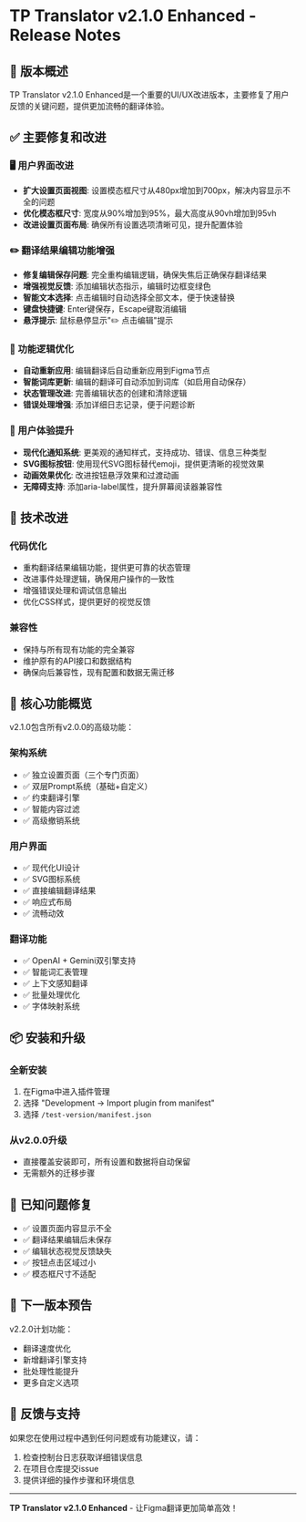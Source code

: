 # TP Translator v2.1.0 Enhanced - Release Notes

## 🚀 版本概述
TP Translator v2.1.0 Enhanced是一个重要的UI/UX改进版本，主要修复了用户反馈的关键问题，提供更加流畅的翻译体验。

## ✅ 主要修复和改进

### 🖥️ 用户界面改进
- **扩大设置页面视图**: 设置模态框尺寸从480px增加到700px，解决内容显示不全的问题
- **优化模态框尺寸**: 宽度从90%增加到95%，最大高度从90vh增加到95vh
- **改进设置页面布局**: 确保所有设置选项清晰可见，提升配置体验

### ✏️ 翻译结果编辑功能增强
- **修复编辑保存问题**: 完全重构编辑逻辑，确保失焦后正确保存翻译结果
- **增强视觉反馈**: 添加编辑状态指示，编辑时边框变绿色
- **智能文本选择**: 点击编辑时自动选择全部文本，便于快速替换
- **键盘快捷键**: Enter键保存，Escape键取消编辑
- **悬浮提示**: 鼠标悬停显示"✏️ 点击编辑"提示

### 🔄 功能逻辑优化
- **自动重新应用**: 编辑翻译后自动重新应用到Figma节点
- **智能词库更新**: 编辑的翻译可自动添加到词库（如启用自动保存）
- **状态管理改进**: 完善编辑状态的创建和清除逻辑
- **错误处理增强**: 添加详细日志记录，便于问题诊断

### 🎨 用户体验提升
- **现代化通知系统**: 更美观的通知样式，支持成功、错误、信息三种类型
- **SVG图标按钮**: 使用现代SVG图标替代emoji，提供更清晰的视觉效果
- **动画效果优化**: 改进按钮悬浮效果和过渡动画
- **无障碍支持**: 添加aria-label属性，提升屏幕阅读器兼容性

## 🔧 技术改进

### 代码优化
- 重构翻译结果编辑功能，提供更可靠的状态管理
- 改进事件处理逻辑，确保用户操作的一致性
- 增强错误处理和调试信息输出
- 优化CSS样式，提供更好的视觉反馈

### 兼容性
- 保持与所有现有功能的完全兼容
- 维护原有的API接口和数据结构
- 确保向后兼容性，现有配置和数据无需迁移

## 🎯 核心功能概览

v2.1.0包含所有v2.0.0的高级功能：

### 架构系统
- ✅ 独立设置页面（三个专门页面）
- ✅ 双层Prompt系统（基础+自定义）
- ✅ 约束翻译引擎
- ✅ 智能内容过滤
- ✅ 高级撤销系统

### 用户界面
- ✅ 现代化UI设计
- ✅ SVG图标系统
- ✅ 直接编辑翻译结果
- ✅ 响应式布局
- ✅ 流畅动效

### 翻译功能
- ✅ OpenAI + Gemini双引擎支持
- ✅ 智能词汇表管理
- ✅ 上下文感知翻译
- ✅ 批量处理优化
- ✅ 字体映射系统

## 📦 安装和升级

### 全新安装
1. 在Figma中进入插件管理
2. 选择 "Development → Import plugin from manifest"
3. 选择 `/test-version/manifest.json`

### 从v2.0.0升级
- 直接覆盖安装即可，所有设置和数据将自动保留
- 无需额外的迁移步骤

## 🐛 已知问题修复

- ✅ 设置页面内容显示不全
- ✅ 翻译结果编辑后未保存
- ✅ 编辑状态视觉反馈缺失
- ✅ 按钮点击区域过小
- ✅ 模态框尺寸不适配

## 🔮 下一版本预告

v2.2.0计划功能：
- 翻译速度优化
- 新增翻译引擎支持
- 批处理性能提升
- 更多自定义选项

## 💬 反馈与支持

如果您在使用过程中遇到任何问题或有功能建议，请：
1. 检查控制台日志获取详细错误信息
2. 在项目仓库提交issue
3. 提供详细的操作步骤和环境信息

---

**TP Translator v2.1.0 Enhanced** - 让Figma翻译更加简单高效！
